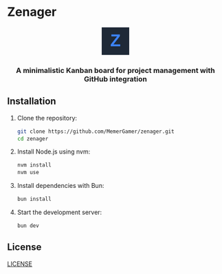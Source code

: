 # Zenager

<div align="center">
  <img src="public/favicon.svg" alt="Zenager Logo" width="64" height="64">
  <h3>A minimalistic Kanban board for project management with GitHub integration</h3>
</div>

## Installation

1. Clone the repository:
   ```bash
   git clone https://github.com/MemerGamer/zenager.git
   cd zenager
   ```

2. Install Node.js using nvm:
   ```bash
   nvm install
   nvm use
   ```

3. Install dependencies with Bun:
   ```bash
   bun install
   ```

4. Start the development server:
   ```bash
   bun dev
   ```

## License

[LICENSE](./LICENSE)